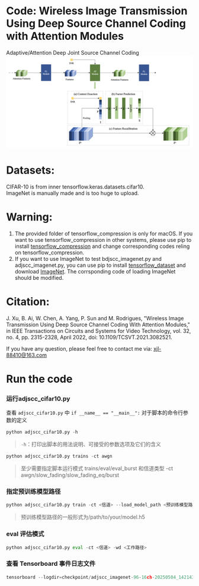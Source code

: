 # Code: Wireless Image Transmission Using Deep Source Channel Coding with Attention Modules
Adaptive/Attention Deep Joint Source Channel Coding
![Image text](./pics/AF_Module.png)
# Datasets:
CIFAR-10 is from inner tensorflow.keras.datasets.cifar10.<br>
ImageNet is manually made and is too huge to upload.

# Warning:
1. The provided folder of tensorflow_compression is only for macOS. If you want to use tensorflow_compression in other systems, please use pip to install [tensorflow_compression](https://github.com/tensorflow/compression) and change corresponding codes reling on tensorflow_compression.
2. If you want to use ImageNet to test bdjscc_imagenet.py and adjscc_imagenet.py, you can use pip to install [tensorflow_dataset](https://www.tensorflow.org/datasets?hl=zh-cn) and download [ImageNet](https://www.tensorflow.org/datasets/catalog/imagenet2012?hl=zh-cn). The corrsponding code of loading ImageNet should be modified.

# Citation:
J. Xu, B. Ai, W. Chen, A. Yang, P. Sun and M. Rodrigues, "Wireless Image Transmission Using Deep Source Channel Coding With Attention Modules," in IEEE Transactions on Circuits and Systems for Video Technology, vol. 32, no. 4, pp. 2315-2328, April 2022, doi: 10.1109/TCSVT.2021.3082521.

If you have any question, please feel free to contact me via: xjl-88410@163.com


# Run the code 
### 运行adjscc_cifar10.py
查看 `adjscc_cifar10.py` 中 `if __name__ == "__main__":` 对于脚本的命令行参数的定义
```python
python adjscc_cifar10.py -h  
```
> `-h`：打印出脚本的用法说明、可接受的参数选项及它们的含义  
```python
python adjscc_cifar10.py trains -ct awgn  
```
> 至少需要指定脚本运行模式 trains/eval/eval_burst 和信道类型 -ct awgn/slow_fading/slow_fading_eq/burst
### 指定预训练模型路径
```python
python adjscc_cifar10.py train -ct <信道> --load_model_path <预训练模型路径> 
``` 
> 预训练模型路径的一般形式为/path/to/your/model.h5
### eval 评估模式
```python
python adjscc_cifar10.py eval -ct <信道> -wd <工作路径>
``` 
### 查看 Tensorboard 事件日志文件
```python
tensorboard --logdir=checkpoint/adjscc_imagenet-96-16ch-20250504_142143/board/ # 根据生成的日志文件路径修改
```